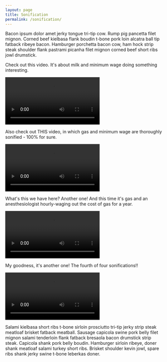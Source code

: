 ```yaml
---
layout: page
title: Sonification
permalink: /sonification/
---
```

  <p>
    Bacon ipsum dolor amet jerky tongue tri-tip cow. Rump pig pancetta filet mignon. Corned beef kielbasa flank boudin t-bone pork loin alcatra ball tip fatback ribeye bacon. Hamburger porchetta bacon cow, ham hock strip steak shoulder flank pastrami picanha filet mignon corned beef short ribs jowl drumstick.
  </p>
<p class="desc">
    Check out this video. It's about milk and minimum wage doing something interesting.
</p>
<p>
  <video src="/assets/milkminimumwage.mp4" class="soundviz" controls></video>
</p>

<p class="desc">
  Also check out THIS video, in which gas and minimum wage are thoroughly sonified - 100% for sure.
</p>

<p>
  <video src="/assets/gasminimumwage.mp4" class="soundviz" controls></video>
</p>
<p class="desc">
  What's this we have here? Another one! And this time it's gas and an anesthesiologist hourly-waging out the cost of gas for a year.
</p>
<p>
  <video src="/assets/gasmwanesth.mp4" class="soundviz" controls></videos>
</p>
<p class="desc">
  My goodness, it's another one! The fourth of four sonifications!!
</p>
<p>
  <video src="/assets/milkmwanesth.mp4" class="soundviz" controls></video>
</p>

<p>
    Salami kielbasa short ribs t-bone sirloin prosciutto tri-tip jerky strip steak meatloaf brisket fatback meatball. Sausage capicola swine pork belly filet mignon salami tenderloin flank fatback bresaola bacon drumstick strip steak. Capicola shank pork belly boudin. Hamburger sirloin ribeye, doner shank meatloaf salami turkey short ribs. Brisket shoulder kevin jowl, spare ribs shank jerky swine t-bone leberkas doner.
</p>
</div>
